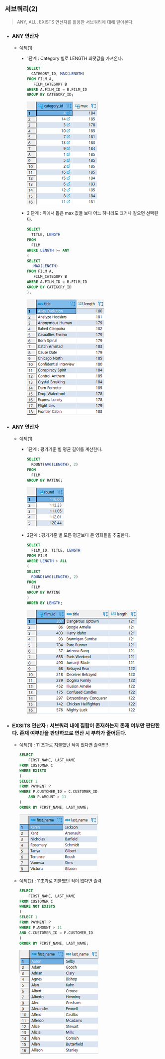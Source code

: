 ## 서브쿼리(2)

> ANY, ALL, EXISTS 연산자를 활용한 서브쿼리에 대해 알아본다.



* ### ANY 연산자

  * 예제(1)

    * 1단계 : Category 별로 LENGTH 최댓값을 가져온다.

      ```SQL
      SELECT
      	CATEGORY_ID, MAX(LENGTH)
      FROM FILM A,
      	 FILM_CATEGORY B
      WHERE A.FILM_ID = B.FILM_ID
      GROUP BY CATEGORY_ID;
      ```

      ![image-20210517022521610](markdown-images/image-20210517022521610.png)

    * 2 단계 : 위에서 뽑은 max 값들 보다 어느 하나라도 크거나 같으면 선택된다.

      ```SQL
      SELECT
      	TITLE, LENGTH
      FROM 
      	FILM
      WHERE LENGTH >= ANY
      (
      SELECT
      	 MAX(LENGTH)
      FROM FILM A,
      	 FILM_CATEGORY B
      WHERE A.FILM_ID = B.FILM_ID
      GROUP BY CATEGORY_ID
      );
      ```

       ![image-20210517022819470](markdown-images/image-20210517022819470.png)

  

* ### ANY 연산자

  * 예제(1)

    * 1단계 : 평가기준 별 평균 길이를 계산한다.

      ```SQL
      SELECT 
      	ROUNT(AVG(LENGTH), 2)
      FROM 
      	FILM
      GROUP BY RATING;
      ```

      ![image-20210517023613050](markdown-images/image-20210517023613050.png)

    * 2단계 : 평가기준 별 모든 평균보다 큰 영화들을 추출한다.

      ```SQL
      SELECT
      	FILM_ID, TITLE, LENGTH
      FROM FILM
      WHERE LENGTH > ALL
      (
      SELECT 
      	ROUND(AVG(LENGTH), 2)
      FROM 
      	FILM
      GROUP BY RATING
      )
      ORDER BY LENGTH;	
      ```

      ![image-20210517023850883](markdown-images/image-20210517023850883.png)



* ### EXSITS 연산자 : 서브쿼리 내에 집합이 존재하는지 존재 여부만 판단한다. 존재 여부만을 판단하므로 연산 시 부하가 줄어든다.

  * 예제(1) : 11 초과로 지불했던 적이 있다면 출력!!!!!

    ```SQL
    SELECT
    	FIRST_NAME, LAST_NAME
    FROM CUSTOMER C
    WHERE EXISTS
    (
    SELECT 1
    FROM PAYMENT P
    WHERE P.CUSTOMER_ID = C.CUSTOMER_ID
        AND P.AMOUNT > 11
    )
    ORDER BY FIRST_NAME, LAST_NAME;
    ```

    ![image-20210517024614909](markdown-images/image-20210517024614909.png)

    

  * 예제(2) :  11초과로 지불했던 적이 없다면 출력

    ```sql
    SELECT 
    	FIRST_NAME, LAST_NAME
    FROM CUSTOMER C
    WHERE NOT EXISTS
    (
    SELECT 1
    FROM PAYMENT P
    WHERE P.AMOUNT > 11
    AND C.CUSTOMER_ID = P.CUSTOMER_ID
    )
    ORDER BY FIRST_NAME, LAST_NAME;
    ```

    ![image-20210518001746969](markdown-images/image-20210518001746969.png)


